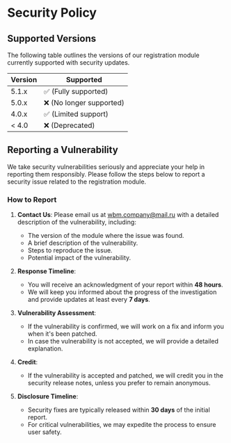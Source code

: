 # Security Policy

## Supported Versions

The following table outlines the versions of our registration module currently supported with security updates.

| Version | Supported          |
| ------- | ------------------ |
| 5.1.x   | ✅ (Fully supported) |
| 5.0.x   | ❌ (No longer supported) |
| 4.0.x   | ✅ (Limited support) |
| < 4.0   | ❌ (Deprecated)      |

## Reporting a Vulnerability

We take security vulnerabilities seriously and appreciate your help in reporting them responsibly. Please follow the steps below to report a security issue related to the registration module.

### How to Report

1. **Contact Us**: Please email us at [wbm.company@mail.ru](mailto:wbm.company@mail.ru) with a detailed description of the vulnerability, including:
   - The version of the module where the issue was found.
   - A brief description of the vulnerability.
   - Steps to reproduce the issue.
   - Potential impact of the vulnerability.

2. **Response Timeline**:
   - You will receive an acknowledgment of your report within **48 hours**.
   - We will keep you informed about the progress of the investigation and provide updates at least every **7 days**.
   
3. **Vulnerability Assessment**:
   - If the vulnerability is confirmed, we will work on a fix and inform you when it's been patched.
   - In case the vulnerability is not accepted, we will provide a detailed explanation.

4. **Credit**:
   - If the vulnerability is accepted and patched, we will credit you in the security release notes, unless you prefer to remain anonymous.

5. **Disclosure Timeline**:
   - Security fixes are typically released within **30 days** of the initial report.
   - For critical vulnerabilities, we may expedite the process to ensure user safety.
